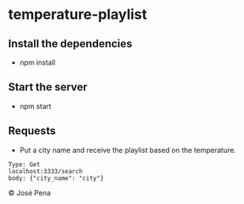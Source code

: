# temperature-playlist

## Install the dependencies

- npm install

## Start the server

- npm start

## Requests

- Put a city name and receive the playlist based on the temperature.

```
Type: Get
localhost:3333/search
body: {"city_name": "city"}
```


© José Pena
